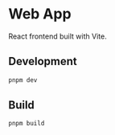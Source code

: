 # Web App

React frontend built with Vite.

## Development

```bash
pnpm dev
```

## Build

```bash
pnpm build
```